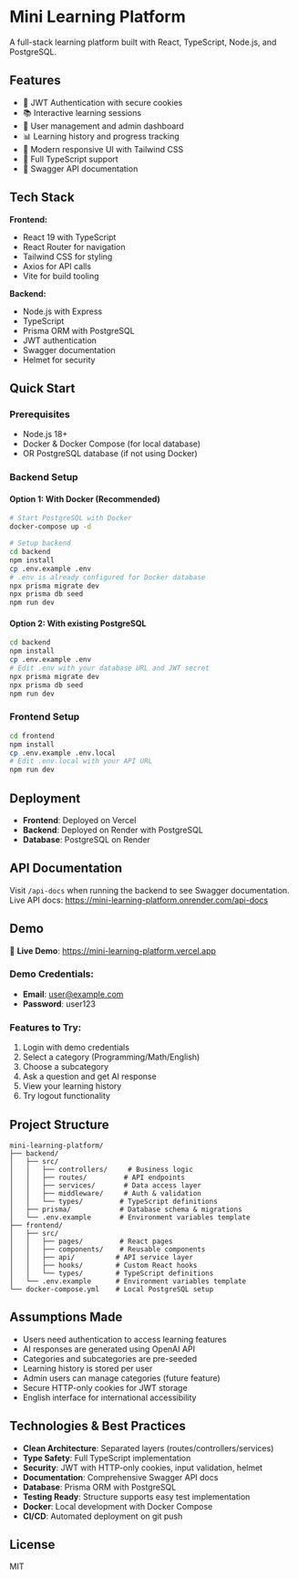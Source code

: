 # Mini Learning Platform

A full-stack learning platform built with React, TypeScript, Node.js, and PostgreSQL.

## Features

- 🔐 JWT Authentication with secure cookies
- 📚 Interactive learning sessions
- 👥 User management and admin dashboard
- 📊 Learning history and progress tracking
- 🎨 Modern responsive UI with Tailwind CSS
- 🔧 Full TypeScript support
- 📖 Swagger API documentation

## Tech Stack

**Frontend:**
- React 19 with TypeScript
- React Router for navigation
- Tailwind CSS for styling
- Axios for API calls
- Vite for build tooling

**Backend:**
- Node.js with Express
- TypeScript
- Prisma ORM with PostgreSQL
- JWT authentication
- Swagger documentation
- Helmet for security

## Quick Start

### Prerequisites
- Node.js 18+
- Docker & Docker Compose (for local database)
- OR PostgreSQL database (if not using Docker)

### Backend Setup

#### Option 1: With Docker (Recommended)
```bash
# Start PostgreSQL with Docker
docker-compose up -d

# Setup backend
cd backend
npm install
cp .env.example .env
# .env is already configured for Docker database
npx prisma migrate dev
npx prisma db seed
npm run dev
```

#### Option 2: With existing PostgreSQL
```bash
cd backend
npm install
cp .env.example .env
# Edit .env with your database URL and JWT secret
npx prisma migrate dev
npx prisma db seed
npm run dev
```

### Frontend Setup
```bash
cd frontend
npm install
cp .env.example .env.local
# Edit .env.local with your API URL
npm run dev
```

## Deployment

- **Frontend**: Deployed on Vercel
- **Backend**: Deployed on Render with PostgreSQL
- **Database**: PostgreSQL on Render

## API Documentation

Visit `/api-docs` when running the backend to see Swagger documentation.
Live API docs: https://mini-learning-platform.onrender.com/api-docs

## Demo

🚀 **Live Demo**: https://mini-learning-platform.vercel.app

### Demo Credentials:
- **Email**: user@example.com
- **Password**: user123

### Features to Try:
1. Login with demo credentials
2. Select a category (Programming/Math/English)
3. Choose a subcategory
4. Ask a question and get AI response
5. View your learning history
6. Try logout functionality

## Project Structure

```
mini-learning-platform/
├── backend/
│   ├── src/
│   │   ├── controllers/     # Business logic
│   │   ├── routes/         # API endpoints
│   │   ├── services/       # Data access layer
│   │   ├── middleware/     # Auth & validation
│   │   └── types/         # TypeScript definitions
│   ├── prisma/            # Database schema & migrations
│   └── .env.example       # Environment variables template
├── frontend/
│   ├── src/
│   │   ├── pages/         # React pages
│   │   ├── components/    # Reusable components
│   │   ├── api/          # API service layer
│   │   ├── hooks/        # Custom React hooks
│   │   └── types/        # TypeScript definitions
│   └── .env.example      # Environment variables template
└── docker-compose.yml    # Local PostgreSQL setup
```

## Assumptions Made

- Users need authentication to access learning features
- AI responses are generated using OpenAI API
- Categories and subcategories are pre-seeded
- Learning history is stored per user
- Admin users can manage categories (future feature)
- Secure HTTP-only cookies for JWT storage
- English interface for international accessibility

## Technologies & Best Practices

- **Clean Architecture**: Separated layers (routes/controllers/services)
- **Type Safety**: Full TypeScript implementation
- **Security**: JWT with HTTP-only cookies, input validation, helmet
- **Documentation**: Comprehensive Swagger API docs
- **Database**: Prisma ORM with PostgreSQL
- **Testing Ready**: Structure supports easy test implementation
- **Docker**: Local development with Docker Compose
- **CI/CD**: Automated deployment on git push

## License

MIT